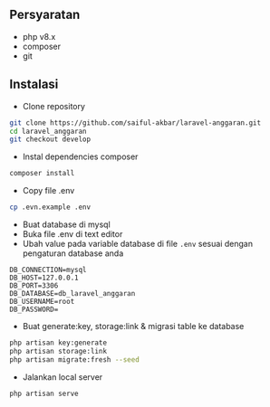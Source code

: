 ## Persyaratan
- php v8.x
- composer
- git

## Instalasi
- Clone repository
```bash
git clone https://github.com/saiful-akbar/laravel-anggaran.git
cd laravel_anggaran
git checkout develop
```
- Instal dependencies composer
```bash
composer install
```
- Copy file .env
```bash
cp .evn.example .env
```
- Buat database di mysql
- Buka file .env di text editor
- Ubah value pada variable database di file `.env` sesuai dengan pengaturan database anda
```
DB_CONNECTION=mysql
DB_HOST=127.0.0.1
DB_PORT=3306
DB_DATABASE=db_laravel_anggaran
DB_USERNAME=root
DB_PASSWORD=
```
- Buat generate:key, storage:link & migrasi table ke database
```bash
php artisan key:generate
php artisan storage:link
php artisan migrate:fresh --seed
```
- Jalankan local server
```bash
php artisan serve
```
